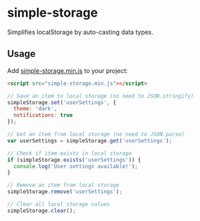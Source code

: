 # simple-storage

Simplifies localStorage by auto-casting data types.

## Usage

Add [simple-storage.min.js](dist/simple-storage.min.js) to your project:

```html
<script src="simple-storage.min.js"></script>
```

```js
// Save an item to local storage (no need to JSON.stringify)
simpleStorage.set('userSettings', {
  theme: 'dark',
  notifications: true
});

// Get an item from local storage (no need to JSON.parse)
var userSettings = simpleStorage.get('userSettings');

// Check if item exists in local storage
if (simpleStorage.exists('userSettings')) {
  console.log('User settings available!');
}

// Remove an item from local storage
simpleStorage.remove('userSettings');

// Clear all local storage values
simpleStorage.clear();
```